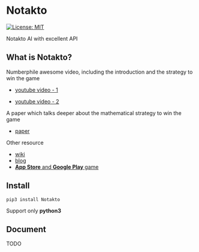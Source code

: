 # Notakto

[![License: MIT](https://img.shields.io/badge/License-MIT-yellow.svg)](https://opensource.org/licenses/MIT)

Notakto AI with excellent API

## What is Notakto?

Numberphile awesome video, including the introduction and the strategy to win the game

- [youtube video - 1](http://www.youtube.com/watch?v=ktPvjr1tiKk)

- [youtube video - 2](https://www.youtube.com/watch?v=h09XU8t8eUM)

A paper which talks deeper about the mathematical strategy to win the game

- [paper](https://miseregames.files.wordpress.com/2012/04/x-onlyttt.pdf)

Other resource

- [wiki](https://en.wikipedia.org/wiki/Notakto)
- [blog](http://gmmentalgym.blogspot.tw/2012/05/how-to-play-and-win-notakto.html#intro)
- [**App Store** and **Google Play** game](http://www.counterwavegames.com/notakto/)

## Install

```
pip3 install Notakto
```

Support only **python3**

## Document

TODO
